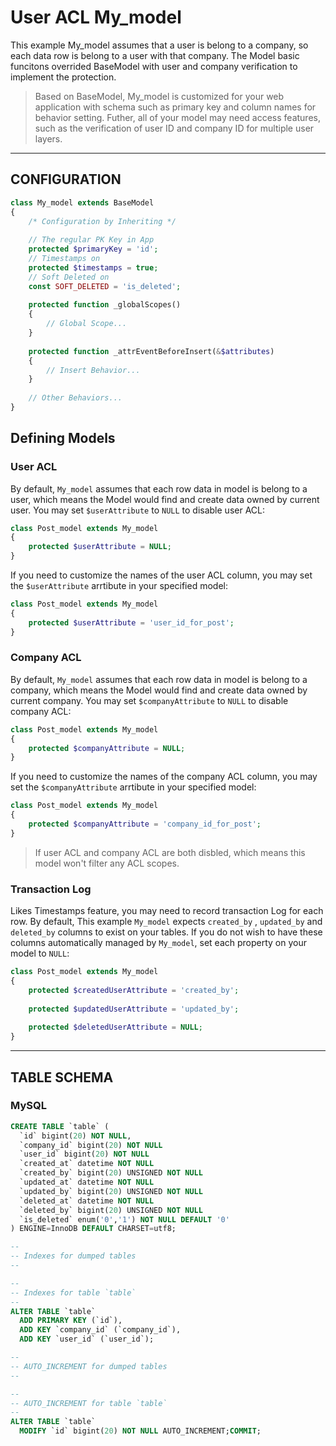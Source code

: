 User ACL My_model
=================

This example My_model assumes that a user is belong to a company, so each data row is belong to a user with that company. The Model basic funcitons overrided BaseModel with user and company verification to implement the protection. 

>Based on BaseModel, My_model is customized for your web application with schema such as primary key and column names for behavior setting. Futher, all of your model may need access features, such as the verification of user ID and company ID for multiple user layers.

---

CONFIGURATION
-------------

```php
class My_model extends BaseModel
{
    /* Configuration by Inheriting */
    
    // The regular PK Key in App
    protected $primaryKey = 'id';
    // Timestamps on
    protected $timestamps = true;
    // Soft Deleted on
    const SOFT_DELETED = 'is_deleted';
    
    protected function _globalScopes()
    {
        // Global Scope...
    }
    
    protected function _attrEventBeforeInsert(&$attributes)
    {
        // Insert Behavior...
    }
    
    // Other Behaviors...
}
```


Defining Models
---------------

### User ACL 

By default, `My_model` assumes that each row data in model is belong to a user, which means the Model would find and create data owned by current user. You may set `$userAttribute` to `NULL` to disable user ACL:

```php
class Post_model extends My_model
{
    protected $userAttribute = NULL;
}
```

If you need to customize the names of the user ACL column, you may set the `$userAttribute` arrtibute in your specified model:

```php
class Post_model extends My_model
{
    protected $userAttribute = 'user_id_for_post';
}
```

### Company ACL 

By default, `My_model` assumes that each row data in model is belong to a company, which means the Model would find and create data owned by current company. You may set `$companyAttribute` to `NULL` to disable company ACL:

```php
class Post_model extends My_model
{
    protected $companyAttribute = NULL;
}
```

If you need to customize the names of the company ACL column, you may set the `$companyAttribute` arrtibute in your specified model:

```php
class Post_model extends My_model
{
    protected $companyAttribute = 'company_id_for_post';
}
```

> If user ACL and company ACL are both disbled, which means this model won't filter any ACL scopes.

### Transaction Log

Likes Timestamps feature, you may need to record transaction Log for each row. By default, This example `My_model` expects `created_by` , `updated_by` and `deleted_by` columns to exist on your tables. If you do not wish to have these columns automatically managed by `My_model`, set each property on your model to `NULL`:

```php
class Post_model extends My_model
{
    protected $createdUserAttribute = 'created_by';
    
    protected $updatedUserAttribute = 'updated_by';
    
    protected $deletedUserAttribute = NULL;
}
```

---

TABLE SCHEMA
------------

### MySQL

```sql
CREATE TABLE `table` (
  `id` bigint(20) NOT NULL,
  `company_id` bigint(20) NOT NULL
  `user_id` bigint(20) NOT NULL
  `created_at` datetime NOT NULL
  `created_by` bigint(20) UNSIGNED NOT NULL
  `updated_at` datetime NOT NULL
  `updated_by` bigint(20) UNSIGNED NOT NULL
  `deleted_at` datetime NOT NULL
  `deleted_by` bigint(20) UNSIGNED NOT NULL
  `is_deleted` enum('0','1') NOT NULL DEFAULT '0'
) ENGINE=InnoDB DEFAULT CHARSET=utf8;

--
-- Indexes for dumped tables
--

--
-- Indexes for table `table`
--
ALTER TABLE `table`
  ADD PRIMARY KEY (`id`),
  ADD KEY `company_id` (`company_id`),
  ADD KEY `user_id` (`user_id`);

--
-- AUTO_INCREMENT for dumped tables
--

--
-- AUTO_INCREMENT for table `table`
--
ALTER TABLE `table`
  MODIFY `id` bigint(20) NOT NULL AUTO_INCREMENT;COMMIT;
```

